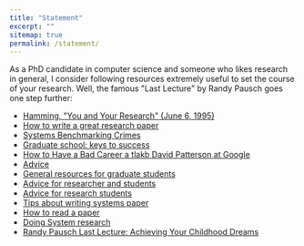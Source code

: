 ```yaml
---
title: "Statement"
excerpt: ""
sitemap: true
permalink: /statement/
---
```


As a PhD candidate in computer science and someone who likes research in general, I consider following resources extremely useful to set the course of your research. Well, the famous "Last Lecture" by Randy Pausch goes one step further:

- [Hamming, "You and Your Research" (June 6, 1995)](https://www.youtube.com/watch?v=a1zDuOPkMSw&ab_channel=securitylectures)
- [How to write a great research paper](https://www.youtube.com/watch?v=KyiK8XJG9FQ)
- [Systems Benchmarking Crimes](https://gernot-heiser.org/benchmarking-crimes.html)
- [Graduate school: keys to success](https://www.youtube.com/watch?v=fqPSnjewkuA)
- [How to Have a Bad Career a tlakb David Patterson at Google](https://www.youtube.com/watch?v=Rn1w4MRHIhc&ab_channel=TalksatGoogle)
- [Advice](https://pages.cs.wisc.edu/~markhill/includes/advice.html)
- [General resources for graduate students](https://www3.cs.stonybrook.edu/~ezk/grad-res/index.html)
- [Advice for researcher and students](https://homes.cs.washington.edu/~mernst/advice/)
- [Advice for research students](https://www.cs.jhu.edu/~jason/advice/)
- [Tips about writing systems paper](http://www.linzhong.org/opinions/writing.html)
- [How to read a paper](http://www.sigcomm.org/sites/default/files/ccr/papers/2007/July/1273445-1273458.pdf)
- [Doing System research](https://www.cl.cam.ac.uk/research/srg/netos/eurosys11dw/keynote/StevenHand.pdf)
- [Randy Pausch Last Lecture: Achieving Your Childhood Dreams](https://www.youtube.com/watch?v=ji5_MqicxSo)

<script type="text/javascript">
  var GOOG_FIXURL_LANG = 'en';
  var GOOG_FIXURL_SITE = '{{ site.url }}'
</script>
<script type="text/javascript"
  src="//linkhelp.clients.google.com/tbproxy/lh/wm/fixurl.js">
</script>
